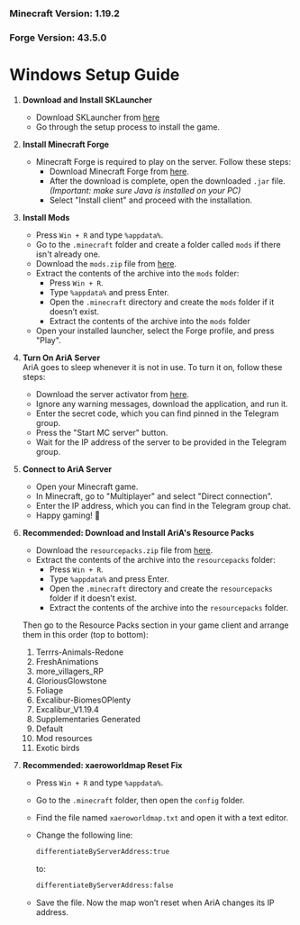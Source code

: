### Minecraft Version: 1.19.2  
### Forge Version: 43.5.0

# Windows Setup Guide

1. **Download and Install SKLauncher**
   - Download SKLauncher from [here](https://skmedix.pl/)
   - Go through the setup process to install the game.

2. **Install Minecraft Forge**
   - Minecraft Forge is required to play on the server. Follow these steps:
     - Download Minecraft Forge from [here](https://adfoc.us/serve/sitelinks/?id=271228&url=https://maven.minecraftforge.net/net/minecraftforge/forge/1.19.2-43.5.0/forge-1.19.2-43.5.0-installer.jar).
     - After the download is complete, open the downloaded `.jar` file.  
       *(Important: make sure Java is installed on your PC)*
     - Select "Install client" and proceed with the installation.

3. **Install Mods**
   - Press `Win + R` and type `%appdata%`.
   - Go to the `.minecraft` folder and create a folder called `mods` if there isn't already one.
   - Download the `mods.zip` file from [here](https://1drv.ms/f/c/065897bd642782c8/EjrP1DBPqGpLsBY0MtgaA4QBK0Mirq6CyuJGV2kWlkpRyw?e=64qIxT). 
   - Extract the contents of the archive into the `mods` folder:
     - Press `Win + R`.
     - Type `%appdata%` and press Enter.
     - Open the `.minecraft` directory and create the `mods` folder if it doesn’t exist.
     - Extract the contents of the archive into the `mods` folder
   - Open your installed launcher, select the Forge profile, and press "Play".

4. **Turn On AriA Server**  
   AriA goes to sleep whenever it is not in use. To turn it on, follow these steps:
   - Download the server activator from [here](https://github.com/eugenio-guarino/aria-minecraft-server-windows-client/releases/download/v2.0/aria-startup-client.exe).
   - Ignore any warning messages, download the application, and run it.
   - Enter the secret code, which you can find pinned in the Telegram group.
   - Press the "Start MC server" button.
   - Wait for the IP address of the server to be provided in the Telegram group.

5. **Connect to AriA Server**
   - Open your Minecraft game.
   - In Minecraft, go to "Multiplayer" and select "Direct connection".
   - Enter the IP address, which you can find in the Telegram group chat.
   - Happy gaming! 🚀

6. **Recommended: Download and Install AriA's Resource Packs**
   - Download the `resourcepacks.zip` file from [here](https://1drv.ms/f/c/065897bd642782c8/EjrP1DBPqGpLsBY0MtgaA4QBK0Mirq6CyuJGV2kWlkpRyw?e=64qIxT). 
   - Extract the contents of the archive into the `resourcepacks` folder:
     - Press `Win + R`.
     - Type `%appdata%` and press Enter.
     - Open the `.minecraft` directory and create the `resourcepacks` folder if it doesn’t exist.
     - Extract the contents of the archive into the `resourcepacks` folder.

   Then go to the Resource Packs section in your game client and arrange them in this order (top to bottom):

   1. Terrrs-Animals-Redone  
   2. FreshAnimations  
   3. more_villagers_RP  
   4. GloriousGlowstone  
   5. Foliage  
   6. Excalibur-BiomesOPlenty  
   7. Excalibur_V1.19.4  
   8. Supplementaries Generated  
   9. Default  
   10. Mod resources  
   11. Exotic birds

7. **Recommended: xaeroworldmap Reset Fix**
   - Press `Win + R` and type `%appdata%`.
   - Go to the `.minecraft` folder, then open the `config` folder.
   - Find the file named `xaeroworldmap.txt` and open it with a text editor.
   - Change the following line:

     ```txt
     differentiateByServerAddress:true
     ```

     to:

     ```txt
     differentiateByServerAddress:false
     ```

   - Save the file. Now the map won’t reset when AriA changes its IP address.
